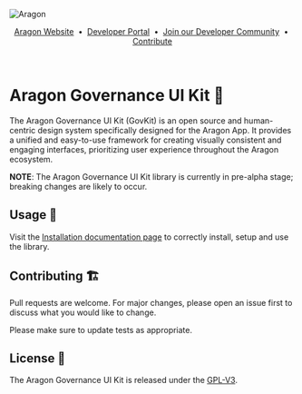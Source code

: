 ![Aragon](https://i.postimg.cc/RVVSGThD/logo.png)

<p align="center">
  <a href="https://aragon.org/">Aragon Website</a>
  <span>&nbsp;•&nbsp;</span>
  <a href="https://devs.aragon.org/">Developer Portal</a>
  <span>&nbsp;•&nbsp;</span>
  <a href="http://eepurl.com/icA7oj">Join our Developer Community</a>
  <span>&nbsp;•&nbsp;</span>
  <a href="https://aragonproject.typeform.com/dx-contribution">Contribute</a>
</p>

<br/>

# Aragon Governance UI Kit 🎨

The Aragon Governance UI Kit (GovKit) is an open source and human-centric design system specifically designed for the
Aragon App. It provides a unified and easy-to-use framework for creating visually consistent and engaging interfaces,
prioritizing user experience throughout the Aragon ecosystem.

**NOTE**: The Aragon Governance UI Kit library is currently in pre-alpha stage; breaking changes are likely to occur.

## Usage 📀

Visit the [Installation documentation page](https://aragon.github.io/gov-ui-kit/?path=/docs/docs-installation) to
correctly install, setup and use the library.

## Contributing 🏗️

Pull requests are welcome. For major changes, please open an issue first to discuss what you would like to change.

Please make sure to update tests as appropriate.

## License 📜

The Aragon Governance UI Kit is released under the [GPL-V3](./LICENSE).

